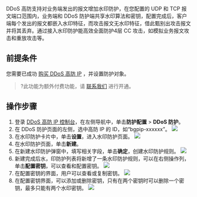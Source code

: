 
DDoS 高防支持对业务端发出的报文增加水印防护，在您配置的 UDP 和 TCP 报文端口范围内，业务端和 DDoS 防护端共享水印算法和密钥，配置完成后，客户端每个发出的报文都嵌入水印特征，而攻击报文无水印特征，借此甄别出攻击报文并将其丢弃。通过接入水印防护能高效全面防护4层 CC 攻击，如模拟业务报文攻击和重放攻击等。

## 前提条件
您需要已成功 [购买 DDoS 高防 IP](https://cloud.tencent.com/document/product/1014/44082) ，并设置防护对象。
>?此功能为额外付费功能，请 [联系我们](https://cloud.tencent.com/online-service?from=sales&source=PRESALE) 进行开通。

## 操作步骤
1. 登录 [DDoS 高防 IP 控制台](https://console.cloud.tencent.com/ddos/antiddos-advanced/config/port)，在左侧导航中，单击**防护配置** > **DDoS 防护**。
2. 在 DDoS 防护页面的左侧，选中高防 IP 的 ID，如“bgpip-xxxxxx”。
![](https://qcloudimg.tencent-cloud.cn/raw/dc74678859a3da4f3dcbb27ffe07e367.png)
3. 在水印防护卡片中，单击**设置**，进入水印防护页面。
![](https://qcloudimg.tencent-cloud.cn/raw/b7576076055a3e4aff053834b39cef67.png)
4. 在水印防护页面，单击**新建**。
5. 在新建水印防护弹窗中，填写相关字段，单击**确定**，创建水印防护规则。
![](https://qcloudimg.tencent-cloud.cn/raw/a43b491927c7d045686a3b021a02f202.png)
5. 新建完成后水，印防护列表将新增了一条水印防护规则，可以在右侧操作列，单击**配置密钥**，可以查看和配置密钥。
![](https://qcloudimg.tencent-cloud.cn/raw/7d6d7ed90bcf54fe69afda9c05abbcf4.png)
6. 在配置密钥的界面，用户可以查看或复制密钥。
![](https://qcloudimg.tencent-cloud.cn/raw/e67889dd1b08c1255a90f0afd8126534.png)
7. 在配置密钥界面，可以添加或删除密钥，只有在两个密钥时可以删除一个密钥，最多只能有两个水印密钥。
![](https://qcloudimg.tencent-cloud.cn/raw/7cf6bdb785129e85706bdef3a3846b38.png)
